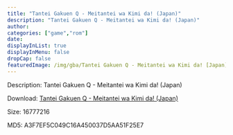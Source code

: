 ```yaml
---
title: "Tantei Gakuen Q - Meitantei wa Kimi da! (Japan)"
description: "Tantei Gakuen Q - Meitantei wa Kimi da! (Japan)"
author: 
categories: ["game","rom"]
date: 
displayInList: true
displayInMenu: false
dropCap: false
featuredImage: /img/gba/Tantei Gakuen Q - Meitantei wa Kimi da! [Japan].jpg
---
```


Description: Tantei Gakuen Q - Meitantei wa Kimi da! (Japan)

Download: <a style="text-decoration:underline;" href="https://mega.nz/#!qGhEAa6R!reSdoPQw-Z4KIUV1g0tzKBgtqBRFOx0hUR2Rd7Hr_C0" target = "_blank" rel = "nofollow" > Tantei Gakuen Q - Meitantei wa Kimi da! (Japan)</a>

Size: 16777216

MD5: A3F7EF5C049C16A450037D5AA51F25E7

